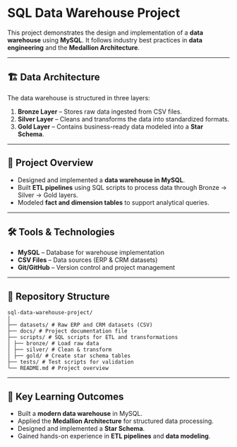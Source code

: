 # SQL Data Warehouse Project

This project demonstrates the design and implementation of a **data warehouse** using **MySQL**. It follows industry best practices in **data engineering** and the **Medallion Architecture**.

---

## 🏗️ Data Architecture

The data warehouse is structured in three layers:

1. **Bronze Layer** – Stores raw data ingested from CSV files.  
2. **Silver Layer** – Cleans and transforms the data into standardized formats.  
3. **Gold Layer** – Contains business-ready data modeled into a **Star Schema**.  

---

## 📖 Project Overview

- Designed and implemented a **data warehouse in MySQL**.  
- Built **ETL pipelines** using SQL scripts to process data through Bronze → Silver → Gold layers.  
- Modeled **fact and dimension tables** to support analytical queries.  

---

## 🛠️ Tools & Technologies

- **MySQL** – Database for warehouse implementation  
- **CSV Files** – Data sources (ERP & CRM datasets)  
- **Git/GitHub** – Version control and project management  

---

## 📂 Repository Structure
```
sql-data-warehouse-project/
│
├── datasets/ # Raw ERP and CRM datasets (CSV)
├── docs/ # Project documentation file
├── scripts/ # SQL scripts for ETL and transformations
│ ├── bronze/ # Load raw data
│ ├── silver/ # Clean & transform
│ ├── gold/ # Create star schema tables
├── tests/ # Test scripts for validation
└── README.md # Project overview
```

---

## 🎯 Key Learning Outcomes

- Built a **modern data warehouse** in MySQL.  
- Applied the **Medallion Architecture** for structured data processing.  
- Designed and implemented a **Star Schema**.  
- Gained hands-on experience in **ETL pipelines** and **data modeling**. 
